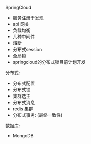 SpringCloud
 - 服务注册于发现
 - api 网关
 - 负载均衡
 - 几种中间件
 - 熔断
 - 分布式session
 - 全局锁
 - springcloud的分布式锁目前计划开发
 
分布式:
 - 分布式配置
 - 分布式锁
 - 集群选主
 - 分布式消息
 - redis 集群
 - 分布式事务: (最终一致性)
 
数据库:
 - MongoDB